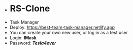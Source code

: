 - # RS-Clone
- Task Manager
- Deploy: https://best-team-task-manager.netlify.app
- You can create your own new user, or log in as a test user
- Login: **IMask**
- Password: ***Tesla4ever***
